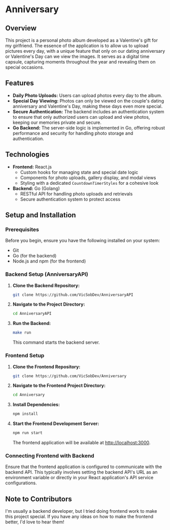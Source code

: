 # Anniversary

## Overview

This project is a personal photo album developed as a Valentine's gift for my girlfriend. The essence of the application is to allow us to upload pictures every day, with a unique feature that only on our dating anniversary or Valentine's Day can we view the images. It serves as a digital time capsule, capturing moments throughout the year and revealing them on special occasions.

## Features

- **Daily Photo Uploads:** Users can upload photos every day to the album.
- **Special Day Viewing:** Photos can only be viewed on the couple's dating anniversary and Valentine's Day, making these days even more special.
- **Secure Authentication:** The backend includes an authentication system to ensure that only authorized users can upload and view photos, keeping our memories private and secure.
- **Go Backend:** The server-side logic is implemented in Go, offering robust performance and security for handling photo storage and authentication.

## Technologies

- **Frontend:** React.js
  - Custom hooks for managing state and special date logic
  - Components for photo uploads, gallery display, and modal views
  - Styling with a dedicated `CountdownTimerStyles` for a cohesive look
- **Backend:** Go (Golang)
  - RESTful API for handling photo uploads and retrievals
  - Secure authentication system to protect access

## Setup and Installation

### Prerequisites

Before you begin, ensure you have the following installed on your system:

- Git
- Go (for the backend)
- Node.js and npm (for the frontend)

### Backend Setup (AnniversaryAPI)

1. **Clone the Backend Repository:**
   ```bash
   git clone https://github.com/VicSobDev/AnniversaryAPI
   ```

2. **Navigate to the Project Directory:**
   ```bash
   cd AnniversaryAPI
   ```

3. **Run the Backend:**
   ```bash
   make run
   ```
   This command starts the backend server.

### Frontend Setup

1. **Clone the Frontend Repository:**
   ```bash
   git clone https://github.com/VicSobDev/Anniversary
   ```

2. **Navigate to the Frontend Project Directory:**
   ```bash
   cd Anniversary
   ```

3. **Install Dependencies:**
   ```bash
   npm install
   ```

4. **Start the Frontend Development Server:**
   ```bash
   npm run start
   ```
   The frontend application will be available at [http://localhost:3000](http://localhost:3000).

### Connecting Frontend with Backend

Ensure that the frontend application is configured to communicate with the backend API. This typically involves setting the backend API's URL as an environment variable or directly in your React application's API service configurations.

## Note to Contributors

I'm usually a backend developer, but I tried doing frontend work to make this project special. If you have any ideas on how to make the frontend better, I'd love to hear them!
